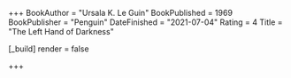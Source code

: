 +++
BookAuthor = "Ursala K. Le Guin"
BookPublished = 1969
BookPublisher = "Penguin"
DateFinished = "2021-07-04"
Rating = 4
Title = "The Left Hand of Darkness"

[_build]
  render = false

+++
